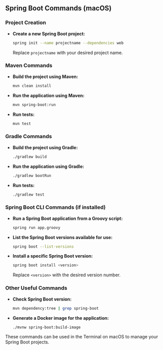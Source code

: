## Spring Boot Commands (macOS)

### Project Creation
- **Create a new Spring Boot project:**
  ```sh
  spring init --name projectname --dependencies web
  ```
  Replace `projectname` with your desired project name.

### Maven Commands
- **Build the project using Maven:**
  ```sh
  mvn clean install
  ```
- **Run the application using Maven:**
  ```sh
  mvn spring-boot:run
  ```
- **Run tests:**
  ```sh
  mvn test
  ```

### Gradle Commands
- **Build the project using Gradle:**
  ```sh
  ./gradlew build
  ```
- **Run the application using Gradle:**
  ```sh
  ./gradlew bootRun
  ```
- **Run tests:**
  ```sh
  ./gradlew test
  ```

### Spring Boot CLI Commands (if installed)
- **Run a Spring Boot application from a Groovy script:**
  ```sh
  spring run app.groovy
  ```
- **List the Spring Boot versions available for use:**
  ```sh
  spring boot --list-versions
  ```
- **Install a specific Spring Boot version:**
  ```sh
  spring boot install <version>
  ```
  Replace `<version>` with the desired version number.

### Other Useful Commands
- **Check Spring Boot version:**
  ```sh
  mvn dependency:tree | grep spring-boot
  ```
- **Generate a Docker image for the application:**
  ```sh
  ./mvnw spring-boot:build-image
  ```

These commands can be used in the Terminal on macOS to manage your Spring Boot projects.